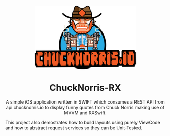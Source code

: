 <p align="center">
  <img width="320" height="200" src="https://github.com/jonSurrey/ChuckNorris-RX/blob/master/Assets/chuck_bg.png">
</p>

<h1 align="center">ChuckNorris-RX</h1>
<p align="center">
A simple iOS application written in SWIFT which consumes a REST API from api.chucknorris.io to display funny quotes from Chuck Norris making use of MVVM and RXSwift.

This project also demostrates how to build layouts using purely ViewCode and how to abstract request services so they can be  Unit-Tested. 
</p>
